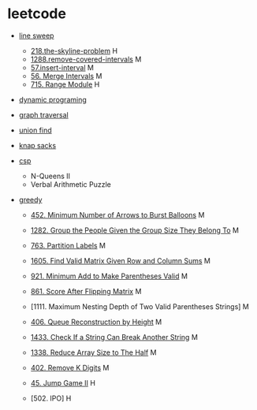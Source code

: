 # leetcode

- [line sweep](./line-sweep/note.md)
    - [218.the-skyline-problem]() H
    - [1288.remove-covered-intervals]() M
    - [57.insert-interval]() M
    - [56. Merge Intervals]() M
    - [715. Range Module]() H
- [dynamic programing](./dynamic-programing/note.md)
- [graph traversal](./graph-traversal/note.md)
- [union find](./union-find/note.md)
- [knap sacks](.knap-sacks/note.md)
- [csp](.csp/note.md)
    - N-Queens II
    - Verbal Arithmetic Puzzle

- [greedy](.greedy/note.md)
    - [452. Minimum Number of Arrows to Burst Balloons]() M
    - [1282. Group the People Given the Group Size They Belong To]()	M	
    - [763. Partition Labels]() M	
    - [1605. Find Valid Matrix Given Row and Column Sums]()		M	
    - [921. Minimum Add to Make Parentheses Valid]()		M	
    - [861. Score After Flipping Matrix]()	M	
    - [1111. Maximum Nesting Depth of Two Valid Parentheses Strings] M	
    - [406. Queue Reconstruction by Height]()	M	
    - [1433. Check If a String Can Break Another String]()	M	
    - [1338. Reduce Array Size to The Half]() M
    - [402. Remove K Digits]() M

    - [45. Jump Game II]() H
    - [502. IPO] H